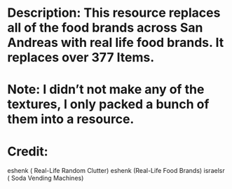 # Description: This resource replaces all of the food brands across San Andreas with real life food brands. It replaces over 377 Items.
# Note: I didn’t not make any of the textures, I only packed a bunch of them into a resource.

# Credit:
eshenk ( Real-Life Random Clutter)
eshenk (Real-Life Food Brands)
israelsr ( Soda Vending Machines)
